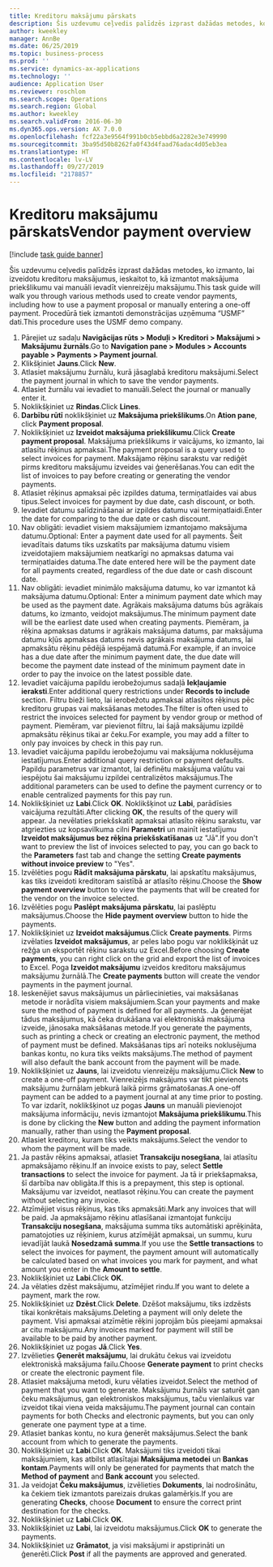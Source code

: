 ```yaml
---
title: Kreditoru maksājumu pārskats
description: Šis uzdevumu ceļvedis palīdzēs izprast dažādas metodes, ko izmanto, lai izveidotu kreditoru maksājumus, ieskaitot to, kā izmantot maksājuma priekšlikumu vai manuāli ievadīt vienreizēju maksājumu.
author: kweekley
manager: AnnBe
ms.date: 06/25/2019
ms.topic: business-process
ms.prod: ''
ms.service: dynamics-ax-applications
ms.technology: ''
audience: Application User
ms.reviewer: roschlom
ms.search.scope: Operations
ms.search.region: Global
ms.author: kweekley
ms.search.validFrom: 2016-06-30
ms.dyn365.ops.version: AX 7.0.0
ms.openlocfilehash: fcf22a3e9564f991b0cb5ebbd6a2282e3e749990
ms.sourcegitcommit: 3ba95d50b8262fa0f43d4faad76adac4d05eb3ea
ms.translationtype: HT
ms.contentlocale: lv-LV
ms.lasthandoff: 09/27/2019
ms.locfileid: "2178857"
---
```

# <a name="vendor-payment-overview"></a><span data-ttu-id="1b11e-103">Kreditoru maksājumu pārskats</span><span class="sxs-lookup"><span data-stu-id="1b11e-103">Vendor payment overview</span></span>

[!include [task guide banner](../../includes/task-guide-banner.md)]

<span data-ttu-id="1b11e-104">Šis uzdevumu ceļvedis palīdzēs izprast dažādas metodes, ko izmanto, lai izveidotu kreditoru maksājumus, ieskaitot to, kā izmantot maksājuma priekšlikumu vai manuāli ievadīt vienreizēju maksājumu.</span><span class="sxs-lookup"><span data-stu-id="1b11e-104">This task guide will walk you through various methods used to create vendor payments, including how to use a payment proposal or manually entering a one-off payment.</span></span> <span data-ttu-id="1b11e-105">Procedūrā tiek izmantoti demonstrācijas uzņēmuma “USMF” dati.</span><span class="sxs-lookup"><span data-stu-id="1b11e-105">This procedure uses the USMF demo company.</span></span>

1. <span data-ttu-id="1b11e-106">Pārejiet uz sadaļu **Navigācijas rūts > Moduļi > Kreditori > Maksājumi > Maksājumu žurnāls**.</span><span class="sxs-lookup"><span data-stu-id="1b11e-106">Go to **Navigation pane > Modules > Accounts payable > Payments > Payment journal**.</span></span>
2. <span data-ttu-id="1b11e-107">Klikšķiniet **Jauns**.</span><span class="sxs-lookup"><span data-stu-id="1b11e-107">Click **New**.</span></span>
3. <span data-ttu-id="1b11e-108">Atlasiet maksājumu žurnālu, kurā jāsaglabā kreditoru maksājumi.</span><span class="sxs-lookup"><span data-stu-id="1b11e-108">Select the payment journal in which to save the vendor payments.</span></span> 
4. <span data-ttu-id="1b11e-109">Atlasiet žurnālu vai ievadiet to manuāli.</span><span class="sxs-lookup"><span data-stu-id="1b11e-109">Select the journal or manually enter it.</span></span>
5. <span data-ttu-id="1b11e-110">Noklikšķiniet uz **Rindas**.</span><span class="sxs-lookup"><span data-stu-id="1b11e-110">Click **Lines**.</span></span>
6. <span data-ttu-id="1b11e-111">**Darbību rūtī** noklikšķiniet uz **Maksājuma priekšlikums**.</span><span class="sxs-lookup"><span data-stu-id="1b11e-111">On **Ation pane**, click **Payment proposal**.</span></span>
7. <span data-ttu-id="1b11e-112">Noklikšķiniet uz **Izveidot maksājuma priekšlikumu**.</span><span class="sxs-lookup"><span data-stu-id="1b11e-112">Click **Create payment proposal**.</span></span> <span data-ttu-id="1b11e-113">Maksājuma priekšlikums ir vaicājums, ko izmanto, lai atlasītu rēķinus apmaksai.</span><span class="sxs-lookup"><span data-stu-id="1b11e-113">The payment proposal is a query used to select invoices for payment.</span></span> <span data-ttu-id="1b11e-114">Maksājamo rēķinu sarakstu var rediģēt pirms kreditoru maksājumu izveides vai ģenerēšanas.</span><span class="sxs-lookup"><span data-stu-id="1b11e-114">You can edit the list of invoices to pay before creating or generating the vendor payments.</span></span>
8. <span data-ttu-id="1b11e-115">Atlasiet rēķinus apmaksai pēc izpildes datuma, termiņatlaides vai abus tipus.</span><span class="sxs-lookup"><span data-stu-id="1b11e-115">Select invoices for payment by due date, cash discount, or both.</span></span> 
9. <span data-ttu-id="1b11e-116">Ievadiet datumu salīdzināšanai ar izpildes datumu vai termiņatlaidi.</span><span class="sxs-lookup"><span data-stu-id="1b11e-116">Enter the date for comparing to the due date or cash discount.</span></span> 
10. <span data-ttu-id="1b11e-117">Nav obligāti: ievadiet visiem maksājumiem izmantojamo maksājuma datumu.</span><span class="sxs-lookup"><span data-stu-id="1b11e-117">Optional: Enter a payment date used for all payments.</span></span> <span data-ttu-id="1b11e-118">Šeit ievadītais datums tiks uzskatīts par maksājuma datumu visiem izveidotajiem maksājumiem neatkarīgi no apmaksas datuma vai termiņatlaides datuma.</span><span class="sxs-lookup"><span data-stu-id="1b11e-118">The date entered here will be the payment date for all payments created, regardless of the due date or cash discount date.</span></span>  
11. <span data-ttu-id="1b11e-119">Nav obligāti: ievadiet minimālo maksājuma datumu, ko var izmantot kā maksājuma datumu.</span><span class="sxs-lookup"><span data-stu-id="1b11e-119">Optional: Enter a minimum payment date which may be used as the payment date.</span></span> <span data-ttu-id="1b11e-120">Agrākais maksājuma datums būs agrākais datums, ko izmanto, veidojot maksājumus.</span><span class="sxs-lookup"><span data-stu-id="1b11e-120">The minimum payment date will be the earliest date used when creating payments.</span></span> <span data-ttu-id="1b11e-121">Piemēram, ja rēķina apmaksas datums ir agrākais maksājuma datums, par maksājuma datumu kļūs apmaksas datums nevis agrākais maksājuma datums, lai apmaksātu rēķinu pēdējā iespējamā datumā.</span><span class="sxs-lookup"><span data-stu-id="1b11e-121">For example, if an invoice has a due date after the minimum payment date, the due date will become the payment date instead of the minimum payment date in order to pay the invoice on the latest possible date.</span></span>
12. <span data-ttu-id="1b11e-122">Ievadiet vaicājuma papildu ierobežojumus sadaļā **Iekļaujamie ieraksti**.</span><span class="sxs-lookup"><span data-stu-id="1b11e-122">Enter additional query restrictions under **Records to include** section.</span></span> <span data-ttu-id="1b11e-123">Filtru bieži lieto, lai ierobežotu apmaksai atlasītos rēķinus pēc kreditoru grupas vai maksāšanas metodes.</span><span class="sxs-lookup"><span data-stu-id="1b11e-123">The filter is often used to restrict the invoices selected for payment by vendor group or method of payment.</span></span> <span data-ttu-id="1b11e-124">Piemēram, var pievienot filtru, lai šajā maksājumu izpildē apmaksātu rēķinus tikai ar čeku.</span><span class="sxs-lookup"><span data-stu-id="1b11e-124">For example, you may add a filter to only pay invoices by check in this pay run.</span></span>
13. <span data-ttu-id="1b11e-125">Ievadiet vaicājuma papildu ierobežojumu vai maksājuma noklusējuma iestatījumus.</span><span class="sxs-lookup"><span data-stu-id="1b11e-125">Enter additional query restriction or payment defaults.</span></span> <span data-ttu-id="1b11e-126">Papildu parametrus var izmantot, lai definētu maksājuma valūtu vai iespējotu šai maksājumu izpildei centralizētos maksājumus.</span><span class="sxs-lookup"><span data-stu-id="1b11e-126">The additional parameters can be used to define the payment currency or to enable centralized payments for this pay run.</span></span>  
14. <span data-ttu-id="1b11e-127">Noklikšķiniet uz **Labi**.</span><span class="sxs-lookup"><span data-stu-id="1b11e-127">Click **OK**.</span></span> <span data-ttu-id="1b11e-128">Noklikšķinot uz **Labi**, parādīsies vaicājuma rezultāti.</span><span class="sxs-lookup"><span data-stu-id="1b11e-128">After clicking **OK**, the results of the query will appear.</span></span> <span data-ttu-id="1b11e-129">Ja nevēlaties priekšskatīt apmaksai atlasīto rēķinu sarakstu, var atgriezties uz kopsavilkuma cilni **Parametri** un mainīt iestatījumu **Izveidot maksājumus bez rēķina priekšskatīšanas** uz "Jā".</span><span class="sxs-lookup"><span data-stu-id="1b11e-129">If you don't want to preview the list of invoices selected to pay, you can go back to the **Parameters** fast tab and change the setting **Create payments without invoice preview** to "Yes".</span></span>  
15. <span data-ttu-id="1b11e-130">Izvēlēties pogu **Rādīt maksājuma pārskatu**, lai apskatītu maksājumus, kas tiks izveidoti kreditoram saistībā ar atlasīto rēķinu.</span><span class="sxs-lookup"><span data-stu-id="1b11e-130">Choose the **Show payment overview** button to view the payments that will be created for the vendor on the invoice selected.</span></span>
16. <span data-ttu-id="1b11e-131">Izvēlēties pogu **Paslēpt maksājuma pārskatu**, lai paslēptu maksājumus.</span><span class="sxs-lookup"><span data-stu-id="1b11e-131">Choose the **Hide payment overview** button to hide the payments.</span></span> 
17. <span data-ttu-id="1b11e-132">Noklikšķiniet uz **Izveidot maksājumus**.</span><span class="sxs-lookup"><span data-stu-id="1b11e-132">Click **Create payments**.</span></span> <span data-ttu-id="1b11e-133">Pirms izvēlaties **Izveidot maksājumus**, ar peles labo pogu var noklikšķināt uz režģa un eksportēt rēķinu sarakstu uz Excel.</span><span class="sxs-lookup"><span data-stu-id="1b11e-133">Before choosing **Create payments**, you can right click on the grid and export the list of invoices to Excel.</span></span> <span data-ttu-id="1b11e-134">Poga **Izveidot maksājumu** izveidos kreditoru maksājumus maksājumu žurnālā.</span><span class="sxs-lookup"><span data-stu-id="1b11e-134">The **Create payments** button will create the vendor payments in the payment journal.</span></span>  
18. <span data-ttu-id="1b11e-135">Ieskenējiet savus maksājumus un pārliecinieties, vai maksāšanas metode ir norādīta visiem maksājumiem.</span><span class="sxs-lookup"><span data-stu-id="1b11e-135">Scan your payments and make sure the method of payment is defined for all payments.</span></span> <span data-ttu-id="1b11e-136">Ja ģenerējat tādus maksājumus, kā čeka drukāšana vai elektroniskā maksājuma izveide, jānosaka maksāšanas metode.</span><span class="sxs-lookup"><span data-stu-id="1b11e-136">If you generate the payments, such as printing a check or creating an electronic payment, the method of payment must be defined.</span></span> <span data-ttu-id="1b11e-137">Maksāšanas tips arī noteiks noklusējuma bankas kontu, no kura tiks veikts maksājums.</span><span class="sxs-lookup"><span data-stu-id="1b11e-137">The method of payment will also default the bank account from the payment will be made.</span></span>  
19. <span data-ttu-id="1b11e-138">Noklikšķiniet uz **Jauns**, lai izveidotu vienreizēju maksājumu.</span><span class="sxs-lookup"><span data-stu-id="1b11e-138">Click **New** to create a one-off payment.</span></span> <span data-ttu-id="1b11e-139">Vienreizējs maksājums var tikt pievienots maksājumu žurnālam jebkurā laikā pirms grāmatošanas.</span><span class="sxs-lookup"><span data-stu-id="1b11e-139">A one-off payment can be added to a payment journal at any time prior to posting.</span></span> <span data-ttu-id="1b11e-140">To var izdarīt, noklikšķinot uz pogas **Jauns** un manuāli pievienojot maksājuma informāciju, nevis izmantojot **Maksājuma priekšlikumu**.</span><span class="sxs-lookup"><span data-stu-id="1b11e-140">This is done by clicking the **New** button and adding the payment information manually, rather than using the **Payment proposal**.</span></span>  
20. <span data-ttu-id="1b11e-141">Atlasiet kreditoru, kuram tiks veikts maksājums.</span><span class="sxs-lookup"><span data-stu-id="1b11e-141">Select the vendor to whom the payment will be made.</span></span>
21. <span data-ttu-id="1b11e-142">Ja pastāv rēķins apmaksai, atlasiet **Transakciju nosegšana**, lai atlasītu apmaksājamo rēķinu.</span><span class="sxs-lookup"><span data-stu-id="1b11e-142">If an invoice exists to pay, select **Settle transactions** to select the invoice for payment.</span></span> <span data-ttu-id="1b11e-143">Ja tā ir priekšapmaksa, šī darbība nav obligāta.</span><span class="sxs-lookup"><span data-stu-id="1b11e-143">If this is a prepayment, this step is optional.</span></span> <span data-ttu-id="1b11e-144">Maksājumu var izveidot, neatlasot rēķinu.</span><span class="sxs-lookup"><span data-stu-id="1b11e-144">You can create the payment without selecting any invoice.</span></span> 
22. <span data-ttu-id="1b11e-145">Atzīmējiet visus rēķinus, kas tiks apmaksāti.</span><span class="sxs-lookup"><span data-stu-id="1b11e-145">Mark any invoices that will be paid.</span></span> <span data-ttu-id="1b11e-146">Ja apmaksājamo rēķinu atlasīšanai izmantojat funkciju **Transakciju nosegšana**, maksājuma summa tiks automātiski aprēķināta, pamatojoties uz rēķiniem, kurus atzīmējāt apmaksai, un summu, kuru ievadījāt laukā **Nosedzamā summa**.</span><span class="sxs-lookup"><span data-stu-id="1b11e-146">If you use the **Settle transactions** to select the invoices for payment, the payment amount will automatically be calculated based on what invoices you mark for payment, and what amount you enter in the **Amount to settle**.</span></span>
23. <span data-ttu-id="1b11e-147">Noklikšķiniet uz **Labi**.</span><span class="sxs-lookup"><span data-stu-id="1b11e-147">Click **OK**.</span></span>
24. <span data-ttu-id="1b11e-148">Ja vēlaties dzēst maksājumu, atzīmējiet rindu.</span><span class="sxs-lookup"><span data-stu-id="1b11e-148">If you want to delete a payment, mark the row.</span></span>
25. <span data-ttu-id="1b11e-149">Noklikšķiniet uz **Dzēst**.</span><span class="sxs-lookup"><span data-stu-id="1b11e-149">Click **Delete**.</span></span> <span data-ttu-id="1b11e-150">Dzēšot maksājumu, tiks izdzēsts tikai konkrētais maksājums.</span><span class="sxs-lookup"><span data-stu-id="1b11e-150">Deleting a payment will only delete the payment.</span></span> <span data-ttu-id="1b11e-151">Visi apmaksai atzīmētie rēķini joprojām būs pieejami apmaksai ar citu maksājumu.</span><span class="sxs-lookup"><span data-stu-id="1b11e-151">Any invoices marked for payment will still be available to be paid by another payment.</span></span>
26. <span data-ttu-id="1b11e-152">Noklikšķiniet uz pogas **Jā**.</span><span class="sxs-lookup"><span data-stu-id="1b11e-152">Click **Yes**.</span></span>
27. <span data-ttu-id="1b11e-153">Izvēlieties **Ģenerēt maksājumu**, lai drukātu čekus vai izveidotu elektroniskā maksājuma failu.</span><span class="sxs-lookup"><span data-stu-id="1b11e-153">Choose **Generate payment** to print checks or create the electronic payment file.</span></span>
28. <span data-ttu-id="1b11e-154">Atlasiet maksājuma metodi, kuru vēlaties izveidot.</span><span class="sxs-lookup"><span data-stu-id="1b11e-154">Select the method of payment that you want to generate.</span></span> <span data-ttu-id="1b11e-155">Maksājumu žurnāls var saturēt gan čeku maksājumus, gan elektroniskos maksājumus, taču vienlaikus var izveidot tikai viena veida maksājumu.</span><span class="sxs-lookup"><span data-stu-id="1b11e-155">The payment journal can contain payments for both Checks and electronic payments, but you can only generate one payment type at a time.</span></span>
29. <span data-ttu-id="1b11e-156">Atlasiet bankas kontu, no kura ģenerēt maksājumus.</span><span class="sxs-lookup"><span data-stu-id="1b11e-156">Select the bank account from which to generate the payments.</span></span>
30. <span data-ttu-id="1b11e-157">Noklikšķiniet uz **Labi**.</span><span class="sxs-lookup"><span data-stu-id="1b11e-157">Click **OK**.</span></span> <span data-ttu-id="1b11e-158">Maksājumi tiks izveidoti tikai maksājumiem, kas atbilst atlasītajai **Maksājuma metodei** un **Bankas kontam**.</span><span class="sxs-lookup"><span data-stu-id="1b11e-158">Payments will only be generated for payments that match the **Method of payment** and **Bank account** you selected.</span></span>
31. <span data-ttu-id="1b11e-159">Ja veidojat **Čeku maksājumus**, izvēlieties **Dokuments**, lai nodrošinātu, ka čekiem tiek izmantots pareizais drukas galamērķis.</span><span class="sxs-lookup"><span data-stu-id="1b11e-159">If you are generating **Checks**, choose **Document** to ensure the correct print destination for the checks.</span></span>
32. <span data-ttu-id="1b11e-160">Noklikšķiniet uz **Labi**.</span><span class="sxs-lookup"><span data-stu-id="1b11e-160">Click **OK**.</span></span>
33. <span data-ttu-id="1b11e-161">Noklikšķiniet uz **Labi**, lai izveidotu maksājumus.</span><span class="sxs-lookup"><span data-stu-id="1b11e-161">Click **OK** to generate the payments.</span></span>
34. <span data-ttu-id="1b11e-162">Noklikšķiniet uz **Grāmatot**, ja visi maksājumi ir apstiprināti un ģenerēti.</span><span class="sxs-lookup"><span data-stu-id="1b11e-162">Click **Post** if all the payments are approved and generated.</span></span> 

